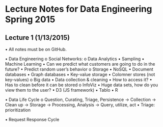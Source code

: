 # Lecture Notes for Data Engineering Spring 2015

## Lecture 1 (1/13/2015)
•	All notes must be on GitHub.

•	Data Engineering
  o	Social Networks:
  o	Data Analytics
    •	Sampling
    •	Machine Learning
    •	Can we predict what customers are going to do in the future?
    •	Predict random user’s behavior
  o	Storage
    •	NoSQL
    •	Document databases
    •	Graph databases
    •	Key-value storage
    •	Colomner stores (not key-values)
  o	Big data
    •	Data collection & cleaning
    •	How to access it?
    •	Has to clean before it can be stored
  o	InfoViz
    •	Huge data sets, how do you view them to the user?
    •	D3 (JS framework)
    •	Tablo
    •	R

•	Data Life Cycle
  o	Question, Curating, Triage, Persistence → Collection → Clean up → Storage → Processing, Analysis → Query, utilize, act
    •	Triage: prioritization

•	Request Response Cycle
